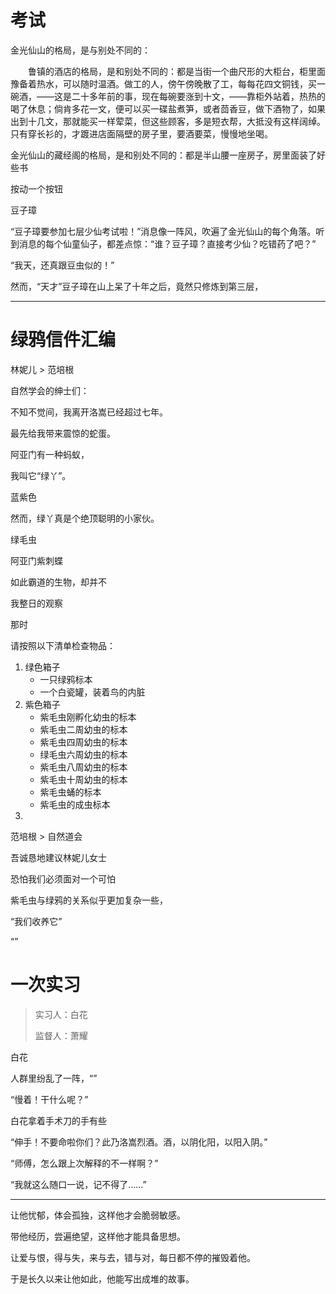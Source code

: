 # 考试

金光仙山的格局，是与别处不同的：

　　鲁镇的酒店的格局，是和别处不同的：都是当街一个曲尺形的大柜台，柜里面豫备着热水，可以随时温酒。做工的人，傍午傍晚散了工，每每花四文铜钱，买一碗酒，——这是二十多年前的事，现在每碗要涨到十文，——靠柜外站着，热热的喝了休息；倘肯多花一文，便可以买一碟盐煮笋，或者茴香豆，做下酒物了，如果出到十几文，那就能买一样荤菜，但这些顾客，多是短衣帮，大抵没有这样阔绰。只有穿长衫的，才踱进店面隔壁的房子里，要酒要菜，慢慢地坐喝。



金光仙山的藏经阁的格局，是和别处不同的：都是半山腰一座房子，房里面装了好些书

按动一个按钮

豆子璋

“豆子璋要参加七层少仙考试啦！”消息像一阵风，吹遍了金光仙山的每个角落。听到消息的每个仙童仙子，都差点惊：“谁？豆子璋？直接考少仙？吃错药了吧？”



“我天，还真跟豆虫似的！”

然而，“天才”豆子璋在山上呆了十年之后，竟然只修炼到第三层，

***

# 绿鸦信件汇编

林妮儿 > 范培根

自然学会的绅士们：

不知不觉间，我离开洛嵩已经超过七年。

最先给我带来震惊的蛇蛋。

阿亚门有一种蚂蚁，

我叫它“绿丫”。

蓝紫色

然而，绿丫真是个绝顶聪明的小家伙。

绿毛虫

阿亚门紫刺蝶

如此霸道的生物，却并不

我整日的观察

那时

请按照以下清单检查物品：

1. 绿色箱子
	- 一只绿鸦标本
	- 一个白瓷罐，装着鸟的内脏
2. 紫色箱子
	- 紫毛虫刚孵化幼虫的标本
	- 紫毛虫二周幼虫的标本
	- 紫毛虫四周幼虫的标本
	- 绿毛虫六周幼虫的标本
	- 紫毛虫八周幼虫的标本
	- 紫毛虫十周幼虫的标本
	- 紫毛虫蛹的标本
	- 紫毛虫的成虫标本
3.

范培根 > 自然道会

吾诚恳地建议林妮儿女士

恐怕我们必须面对一个可怕

紫毛虫与绿鸦的关系似乎更加复杂一些，

“我们收养它”

“”

# 一次实习

> 实习人：白花
>
> 监督人：萧耀
>

白花



人群里纷乱了一阵，“”

“慢着！干什么呢？”

白花拿着手术刀的手有些

“伸手！不要命啦你们？此乃洛嵩烈酒。酒，以阴化阳，以阳入阴。”

“师傅，怎么跟上次解释的不一样啊？”

“我就这么随口一说，记不得了……”

---


让他忧郁，体会孤独，这样他才会脆弱敏感。

带他经历，尝遍绝望，这样他才能具备思想。

让爱与恨，得与失，来与去，错与对，每日都不停的摧毁着他。

于是长久以来让他如此，他能写出成堆的故事。